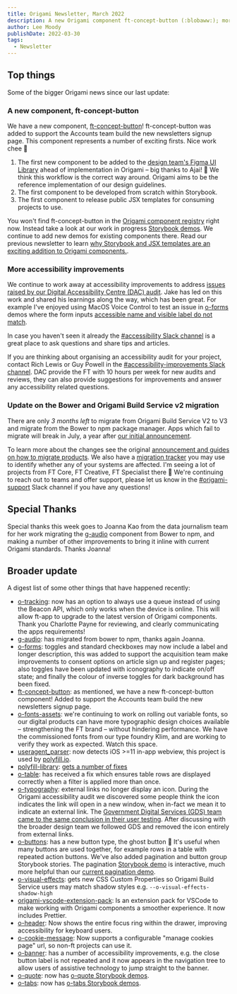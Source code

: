 ```yaml
---
title: Origami Newsletter, March 2022
description: A new Origami component ft-concept-button (:blobaww:); more accessibility fixes (:blob-hype:); an update on the Bower and Origami Build Service v2 migration (:blobhelp:).
author: Lee Moody
publishDate: 2022-03-30
tags:
  - Newsletter
---
```


## Top things

Some of the bigger Origami news since our last update:

### A new component, ft-concept-button

We have a new component, [ft-concept-button](https://origami.ft.com/storybook/?path=/story/components-ft-concept-button--follow-button)! ft-concept-button was added to support the Accounts team build the new newsletters signup page. This component represents a number of exciting firsts. Nice work chee 👏

1. The first new component to be added to the [design team's Figma UI Library](https://www.figma.com/file/MyHQ1qdwYyek5IBdhEEaND/FT-UI-Library?node-id=156%3A669) ahead of implementation in Origami – big thanks to Ajai! 💪 We think this workflow is the correct way around. Origami aims to be the reference implementation of our design guidelines.
2. The first component to be developed from scratch within Storybook.
3. The first component to release public JSX templates for consuming projects to use.

You won't find ft-concept-button in the [Origami component registry](https://registry.origami.ft.com/components/) right now. Instead take a look at our work in progress [Storybook demos](https://origami.ft.com/storybook/?path=/story/components-ft-concept-button--follow-button). We continue to add new demos for existing components there. Read our previous newsletter to learn [why Storybook and JSX templates are an exciting addition to Origami components.](/blog/2022/01/28/newsletter/#storybook-stories--jsx-templates).

### More accessibility improvements

We continue to work away at accessibility improvements to address [issues raised by our Digital Accessibility Centre (DAC) audit](https://github.com/Financial-Times/origami/issues/498). Jake has led on this work and shared his learnings along the way, which has been great. For example I've enjoyed using MacOS Voice Control to test an issue in [o-forms](https://registry.origami.ft.com/components/o-forms) demos where the form inputs [accessible name and visible label do not match](https://www.w3.org/WAI/WCAG21/Techniques/general/G211).

In case you haven't seen it already the [#accessibility Slack channel](https://financialtimes.slack.com/archives/C2LMEKC6S) is a great place to ask questions and share tips and articles.

If you are thinking about organising an accessibility audit for your project, contact Rich Lewis or Guy Powell in the [#accessibility-improvements Slack channel](https://financialtimes.slack.com/archives/C02NW8G3VPD). DAC provide the FT with 10 hours per week for new audits and reviews, they can also provide suggestions for improvements and answer any accessibility related questions.

### Update on the Bower and Origami Build Service v2 migration

There are only _3 months left_ to migrate from Origami Build Service V2 to V3 and migrate from the Bower to npm package manager. Apps which fail to migrate will break in July, a year after [our initial announcement](https://origami.ft.com/blog/2021/07/01/origami-on-npm-and-how-to-migrate/).

To learn more about the changes see the original [announcement and guides on how to migrate products](https://origami.ft.com/blog/2021/07/01/origami-on-npm-and-how-to-migrate/). We also have a [migration tracker](https://docs.google.com/spreadsheets/d/1Pem5e6cR0aiuKpYa7VD08AnSSynzjRtWt_VAHAoyhPQ/edit#gid=1513272952) you may use to identify whether any of your systems are affected. I'm seeing a lot of projects from FT Core, FT Creative, FT Specialist there 👀 We're continuing to reach out to teams and offer support, please let us know in the [#origami-support](https://financialtimes.slack.com/archives/C02FU5ARJ) Slack channel if you have any questions!

## Special Thanks

Special thanks this week goes to Joanna Kao from the data journalism team for her work migrating the [g-audio](https://registry.origami.ft.com/components/g-audio@2.0.1) component from Bower to npm, and making a number of other improvements to bring it inline with current Origami standards. Thanks Joanna!

## Broader update

A digest list of some other things that have happened recently:

- [o-tracking](https://registry.origami.ft.com/components/o-tracking): now has an option to always use a queue instead of using the Beacon API, which only works when the device is online. This will allow ft-app to upgrade to the latest version of Origami components. Thank you Charlotte Payne for reviewing, and clearly communicating the apps requirements!
- [g-audio](https://registry.origami.ft.com/components/g-audio): has migrated from bower to npm, thanks again Joanna.
- [o-forms](https://registry.origami.ft.com/components/o-forms): toggles and standard checkboxes may now include a label and longer description, this was added to support the acquisition team make improvements to consent options on article sign up and register pages; also toggles have been updated with iconography to indicate on/off state; and finally the colour of inverse toggles for dark background has been fixed.
- [ft-concept-button](https://origami.ft.com/storybook/?path=/story/components-ft-concept-button--follow-button): as mentioned, we have a new ft-concept-button component! Added to support the Accounts team build the new newsletters signup page.
- [o-fonts-assets](https://github.com/Financial-Times/o-fonts-assets): we're continuing to work on rolling out variable fonts, so our digital products can have more typographic design choices available – strengthening the FT brand – without hindering performance. We have the commissioned fonts from our type foundry Klim, and are working to verify they work as expected. Watch this space.
- [useragent_parser](https://github.com/Financial-Times/useragent_parser): now detects iOS >=11 in-app webview, this project is used by [polyfill.io](https://polyfill.io/).
- [polyfill-library](https://github.com/Financial-Times/polyfill-library): [gets a number of fixes](https://github.com/Financial-Times/polyfill-library/releases/tag/v3.111.0)
- [o-table](https://registry.origami.ft.com/components/o-table): has received a fix which ensures table rows are displayed correctly when a filter is applied more than once.
- [o-typography](https://registry.origami.ft.com/components/o-typography): external links no longer display an icon. During the Origami accessibility audit we discovered some people think the icon indicates the link will open in a new window, when in-fact we mean it to indicate an external link. The [Government Digital Services (GDS) team came to the same conclusion in their user testing](https://designnotes.blog.gov.uk/2016/11/28/removing-the-external-link-icon-from-gov-uk/). After discussing with the broader design team we followed GDS and removed the icon entirely from external links.
- [o-buttons](https://origami.ft.com/storybook/?path=/story/components-o-buttons--ghost-button): has a new button type, the ghost button 👻 It's useful when many buttons are used together, for example rows in a table with repeated action buttons. We've also added pagination and button group Storybook stories. The pagination [Storybook demo](https://origami.ft.com/storybook/?path=/story/components-o-buttons--pagination) is interactive, much more helpful than our [current pagination demo](https://registry.origami.ft.com/components/o-buttons@7.5.0#demo-pagination-layout).
- [o-visual-effects](https://registry.origami.ft.com/components/o-visual-effects): gets new CSS Custom Properties so Origami Build Service users may match shadow styles e.g. `--o-visual-effects-shadow-high`
- [origami-vscode-extension-pack](https://github.com/Financial-Times/origami-vscode-extension-pack): Is an extension pack for VSCode to make working with Origami components a smoother experience. It now includes Prettier.
- [o-header](https://registry.origami.ft.com/components/o-header): Now shows the entire focus ring within the drawer, improving accessibility for keyboard users.
- [o-cookie-message](https://registry.origami.ft.com/components/o-cookie-message): Now supports a configurable "manage cookies page" url, so non-ft projects can use it.
- [o-banner](https://registry.origami.ft.com/components/o-banner): has a number of accessibility improvements, e.g. the close button label is not repeated and it now appears in the navigation tree to allow users of assistive technology to jump straight to the banner.
- [o-quote](https://registry.origami.ft.com/components/o-quote): now has [o-quote Storybook demos](https://origami.ft.com/storybook/?path=/story/components-o-quote--editorial-quote).
- [o-tabs](https://registry.origami.ft.com/components/o-tabs): now has [o-tabs Storybook demos](https://origami.ft.com/storybook/?path=/story/components-o-tabs--big).
